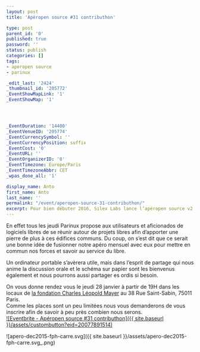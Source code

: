 ```yaml
---
layout: post
title: 'Apéropen source #31 contributhon'

type: post
parent_id: '0'
published: true
password: ''
status: publish
categories: []
tags:
- aperopen source
- parinux

_edit_last: '2424'
_thumbnail_id: '205772'
_EventShowMapLink: '1'
_EventShowMap: '1'




_EventDuration: '14400'
_EventVenueID: '205774'
_EventCurrencySymbol: ''
_EventCurrencyPosition: suffix
_EventCost: '0'
_EventURL: ''
_EventOrganizerID: '0'
_EventTimezone: Europe/Paris
_EventTimezoneAbbr: CET
_wpas_done_all: '1'

display_name: Anto
first_name: Anto
last_name: ''
permalink: "/event/aperopen-source-31-contributhon/"
excerpt: Pour bien débuter 2016, Silex Labs lance l’apéropen source v2 en partenariat avec Parinux pour faire de la contribution et rencontrer d'autres aficionados du libre.
---
```




En effet tous les jeudi Parinux propose aux utilisateurs et aficionados de logiciels libres de se réunir autour de projets libres afin d’apporter une pierre de plus à ces édifices communs. Du coup, on s’est dit que ce serait une bonne idée de fusionner notre apéro mensuel avec eux pour mettre en commun nos forces et savoir au service du libre.

Un ordinateur portable s’avèrera utile, mais dans l’esprit de partage qui nous anime la discussion orale et le schéma sur papier sont les bienvenus également et nous pourrons aussi partager es ordis si besoin.

On vous donne rendez vous le jeudi 28 janvier à partir de 19H dans les locaux de [la fondation Charles Léopold Mayer](http://www.fph.ch/) au 38 Rue Saint-Sabin, 75011 Paris.  
Comme les places sont un peu limitées nous vous demanderons de vous inscrire afin de savoir à peu près combien nous serons.  
[![Eventbrite - Apéropen source #31 contributhon]({{ site.baseurl }}/assets/custombutton?eid=20077891514)](http://www.eventbrite.fr/e/billets-aperopen-source-31-contributhon-20077891514?ref=ebtn)

![apero-dec2015-fph-carre.svg]({{ site.baseurl }}/assets/apero-dec2015-fph-carre.svg_.png)